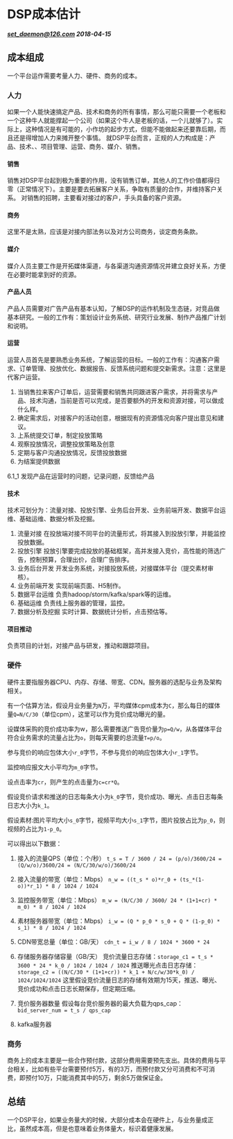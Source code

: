 # DSP成本估计
***set_daemon@126.com 2018-04-15***

## 成本组成
一个平台运作需要考量人力、硬件、商务的成本。

### 人力
如果一个人能快速搞定产品、技术和商务的所有事情，那么可能只需要一个老板和一个这种牛人就能撑起一个公司（如果这个牛人是老板的话，一个儿就够了）。实际上，这种情况是有可能的，小作坊的起步方式，但能不能做起来还要靠后期，而且还是得增加人力来摊开整个事情。
就DSP平台而言，正规的人力构成是：产品、技术、、项目管理、运营、商务、媒介、销售。

#### 销售
销售对DSP平台起到极为重要的作用，没有销售订单，其他人的工作价值都得归零（正常情况下）。主要是要去拓展客户关系，争取有质量的合作，并维持客户关系。
对销售的招聘，主要看对接过的客户，手头具备的客户资源。

#### 商务
这里不是太熟，应该是对接内部法务以及对方公司商务，谈定商务条款。

#### 媒介
媒介人员主要工作是开拓媒体渠道，与各渠道沟通资源情况并建立良好关系，方便在必要时能拿到好的资源。

#### 产品人员
产品人员需要对广告产品有基本认知，了解DSP的运作机制及生态链，对竞品做基本研究。一般的工作有：策划设计业务系统、研究行业发展、制作产品推广计划和说明。

#### 运营
运营人员首先是要熟悉业务系统，了解运营的目标。一般的工作有：沟通客户需求、订单管理、投放优化、数据报告、反馈系统问题和提交新需求。注意：这里是代客户运营。

1. 当销售拉来客户订单后，运营需要和销售共同跟进客户需求，并将需求与产品、技术沟通，当前是否可以完成，是否要额外的开发和资源对接，可以做成什么样。
2. 确定需求后，对接客户的活动创意，根据现有的资源情况向客户提出意见和建议。
3. 上系统提交订单，制定投放策略
4. 观察投放情况，调整投放策略及创意
5. 定期与客户沟通投放情况，反馈投放数据
6. 为结案提供数据

6.1_1 发现产品在运营时的问题，记录问题，反馈给产品

#### 技术
技术可划分为：流量对接、投放引擎、业务后台开发、业务前端开发、数据平台运维、基础运维、数据分析及挖掘。

1. 流量对接
在投放端对接不同平台的流量形式，将其接入到投放引擎，并能监控投放数据。
2. 投放引擎
投放引擎要完成投放的基础框架，高并发接入竞价，高性能的筛选广告，控制预算，合理出价，合理广告排序。
3. 业务后台开发
开发业务系统，对接投放系统，对接媒体平台（提交素材审核）。
4. 业务前端开发
实现前端页面、H5制作。
5. 数据平台运维
负责hadoop/storm/kafka/spark等的运维。
6. 基础运维
负责线上服务器的管理，监控。
7. 数据分析及挖掘
实时计算、数据统计分析，点击预估等。

#### 项目推动
负责项目的计划，对接产品与研发，推动和跟踪项目。

### 硬件
硬件主要指服务器CPU、内存、存储、带宽、CDN。服务器的选配与业务及架构相关。

有一个估算方法，假设月业务量为`N`万，平均媒体cpm成本为`C`，那么每日的媒体量`Q=N/C/30`（单位cpm），这里可以作为竞价成功曝光的量。

设媒体采购的竞价成功率为w，那么需要推送广告竞价量为`p=Q/w`，从各媒体平台符合业务需求的流量占比为`o`，则每天需要的总流量`T=p/o`。

参与竞价的响应包体大小`r_0`字节，不参与竞价的响应包体大小`r_1`字节。

监控响应报文大小平均为`m_0`字节。

设点击率为`cr`，则产生的点击量为`c=cr*Q`。

假设竞价请求和推送的日志每条大小为`k_0`字节，竞价成功、曝光、点击日志每条日志大小为`k_1`。

假设素材:图片平均大小`s_0`字节，视频平均大小`s_1`字节，图片投放占比为`p_0`，则视频的占比为`1-p_0`。

可以得出以下数据：
1. 接入的流量QPS（单位：个/秒）
`t_s = T / 3600 / 24 = (p/o)/3600/24 = (Q/w/o)/3600/24 = (N/C/30/w/o)/3600/24`
2. 接入流量的带宽（单位：Mbps）
`n_w = ((t_s * o)*r_0 + (ts_*(1-o))*r_1) * 8 / 1024 / 1024`
3. 监控服务带宽（单位：Mbps）
`m_w = (N/C/30 / 3600/ 24 * (1+1+cr) * m_0) * 8 / 1024 / 1024`
4. 素材服务器带宽（单位：Mbps）
`i_w = (Q * p_0 * s_0 + Q * (1-p_0) * s_1) * 8 / 1024 / 1024`
5. CDN带宽总量（单位：GB/天）
`cdn_t = i_w / 8 / 1024 * 3600 * 24`

6. 存储服务器存储容量（GB/天）
竞价流量日志存储：`storage_c1 = t_s * 3600 * 24 * k_0 / 1024 / 1024 / 1024`
推送曝光点击日志存储：`storage_c2 = ((N/C/30 * (1+1+cr)) * k_1 + N/c/w/30*k_0) / 1024/1024/1024`
这里假设竞价流量日志的存储有效期为15天，推送、曝光、竞价成功和点击日志长期保存，但定期压缩。

7. 竞价服务器数量
假设每台竞价服务器的最大负载为qps_cap：
`bid_server_num = t_s / qps_cap`

8. kafka服务器

### 商务
商务上的成本主要是一些合作预付款，这部分费用需要预先支出。具体的费用与平台相关，比如有些平台需要预付5万，有的3万，而预付款又分可消费和不可消费，即预付10万，只能消费其中的5万，剩余5万做保证金。

## 总结
一个DSP平台，如果业务量大的时候，大部分成本会在硬件上，与业务量成正比，虽然成本高，但是也意味着业务体量大，标识着健康发展。
